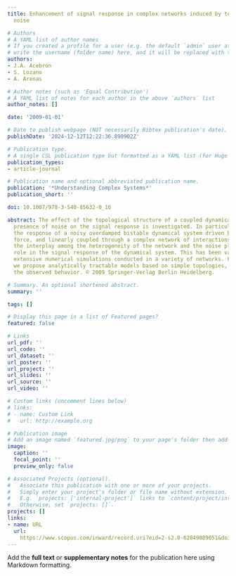 ```yaml
---
title: Enhancement of signal response in complex networks induced by topology and
  noise

# Authors
# A YAML list of author names
# If you created a profile for a user (e.g. the default `admin` user at `content/authors/admin/`), 
# write the username (folder name) here, and it will be replaced with their full name and linked to their profile.
authors:
- J.A. Acebrón
- S. Lozano
- A. Arenas

# Author notes (such as 'Equal Contribution')
# A YAML list of notes for each author in the above `authors` list
author_notes: []

date: '2009-01-01'

# Date to publish webpage (NOT necessarily Bibtex publication's date).
publishDate: '2024-12-12T12:22:36.890902Z'

# Publication type.
# A single CSL publication type but formatted as a YAML list (for Hugo requirements).
publication_types:
- article-journal

# Publication name and optional abbreviated publication name.
publication: '*Understanding Complex Systems*'
publication_short: ''

doi: 10.1007/978-3-540-85632-0_16

abstract: The effect of the topological structure of a coupled dynamical system in
  presence of noise on the signal response is investigated. In particular, we consider
  the response of a noisy overdamped bistable dynamical system driven by a periodic
  force, and linearly coupled through a complex network of interactions. We find that
  the interplay among the heterogeneity of the network and the noise plays a crucial
  role in the signal response of the dynamical system. This has been validated by
  extensive numerical simulations conducted in a variety of networks. Furthermore,
  we propose analytically tractable models based on simple topologies, which explain
  the observed behavior. © 2009 Springer-Verlag Berlin Heidelberg.

# Summary. An optional shortened abstract.
summary: ''

tags: []

# Display this page in a list of Featured pages?
featured: false

# Links
url_pdf: ''
url_code: ''
url_dataset: ''
url_poster: ''
url_project: ''
url_slides: ''
url_source: ''
url_video: ''

# Custom links (uncomment lines below)
# links:
# - name: Custom Link
#   url: http://example.org

# Publication image
# Add an image named `featured.jpg/png` to your page's folder then add a caption below.
image:
  caption: ''
  focal_point: ''
  preview_only: false

# Associated Projects (optional).
#   Associate this publication with one or more of your projects.
#   Simply enter your project's folder or file name without extension.
#   E.g. `projects: ['internal-project']` links to `content/project/internal-project/index.md`.
#   Otherwise, set `projects: []`.
projects: []
links:
- name: URL
  url: 
    https://www.scopus.com/inward/record.uri?eid=2-s2.0-62849089051&doi=10.1007%2f978-3-540-85632-0_16&partnerID=40&md5=cc9c0a9312fa84d2b9abe555ffcc4b04
---
```


Add the **full text** or **supplementary notes** for the publication here using Markdown formatting.
